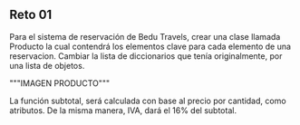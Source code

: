 ## Reto 01

Para el sistema de reservación de Bedu Travels, crear una clase llamada Producto la cual contendrá los elementos clave para cada elemento de una reservacion. Cambiar la lista de diccionarios que tenía originalmente, por una lista de objetos.

"""IMAGEN PRODUCTO"""

La función subtotal, será calculada con base al precio por cantidad, como atributos. De la misma manera, IVA, dará el 16% del subtotal.

```
```
